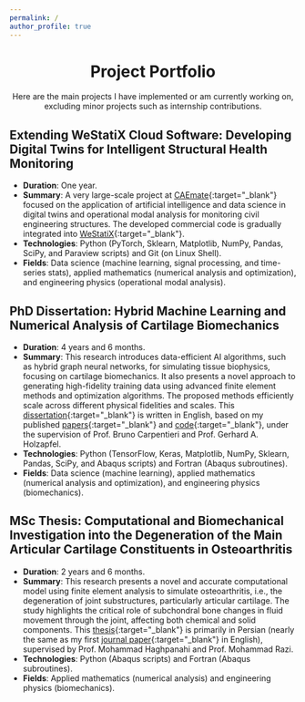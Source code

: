 ```yaml
---
permalink: /
author_profile: true
---
```

<div align="center">
<h1 style="font-size: 2em;">Project Portfolio</h1>
Here are the main projects I have implemented or am currently working on, excluding minor projects such as internship contributions.
</div>

## Extending WeStatiX Cloud Software: Developing Digital Twins for Intelligent Structural Health Monitoring
  - **Duration**: One year.
  - **Summary**: A very large-scale project at [CAEmate](https://caemate.com){:target="_blank"} focused on the application of artificial intelligence and data science in digital twins and operational modal analysis for monitoring civil engineering structures. The developed commercial code is gradually integrated into [WeStatiX](https://westatix.com){:target="_blank"}.
  - **Technologies**: Python (PyTorch, Sklearn, Matplotlib, NumPy, Pandas, SciPy, and Paraview scripts) and Git (on Linux Shell).
  - **Fields**: Data science (machine learning, signal processing, and time-series stats), applied mathematics (numerical analysis and optimization), and engineering physics (operational modal analysis).

## PhD Dissertation: Hybrid Machine Learning and Numerical Analysis of Cartilage Biomechanics
  - **Duration**: 4 years and 6 months.
  - **Summary**: This research introduces data-efficient AI algorithms, such as hybrid graph neural networks, for simulating tissue biophysics, focusing on cartilage biomechanics. It also presents a novel approach to generating high-fidelity training data using advanced finite element methods and optimization algorithms. The proposed methods efficiently scale across different physical fidelities and scales. This [dissertation](https://www.researchgate.net/publication/382241558_Hybrid_Machine_Learning_and_Numerical_Analysis_of_Cartilage_Biomechanics){:target="_blank"} is written in English, based on my published [papers](https://shayansss.github.io/publications.pdf){:target="_blank"} and [code](https://github.com/shayansss){:target="_blank"}, under the supervision of Prof. Bruno Carpentieri and Prof. Gerhard A. Holzapfel.
  - **Technologies**: Python (TensorFlow, Keras, Matplotlib, NumPy, Sklearn, Pandas, SciPy, and Abaqus scripts) and Fortran (Abaqus subroutines).
  - **Fields**: Data science (machine learning), applied mathematics (numerical analysis and optimization), and engineering physics (biomechanics).

## MSc Thesis: Computational and Biomechanical Investigation into the Degeneration of the Main Articular Cartilage Constituents in Osteoarthritis
  - **Duration**: 2 years and 6 months.
  - **Summary**: This research presents a novel and accurate computational model using finite element analysis to simulate osteoarthritis, i.e., the degeneration of joint substructures, particularly articular cartilage. The study highlights the critical role of subchondral bone changes in fluid movement through the joint, affecting both chemical and solid components. This [thesis](http://dx.doi.org/10.13140/RG.2.2.32634.44488/1){:target="_blank"} is primarily in Persian (nearly the same as my first [journal paper](https://shayansss.github.io/files/2019_09_preprint.pdf){:target="_blank"} in English), supervised by Prof. Mohammad Haghpanahi and Prof. Mohammad Razi.
  - **Technologies**: Python (Abaqus scripts) and Fortran (Abaqus subroutines).
  - **Fields**: Applied mathematics (numerical analysis) and engineering physics (biomechanics).
